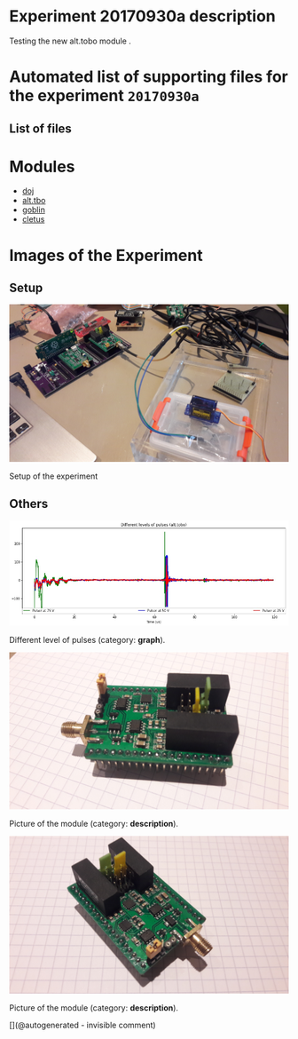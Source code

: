 # Experiment 20170930a description

Testing the new alt.tobo module .


# Automated list of supporting files for the __experiment `20170930a`__

## List of files




# Modules

* [doj](/doj/)
* [alt.tbo](/retired/alt.tbo/)
* [goblin](/goblin/)
* [cletus](/retired/cletus/)




# Images of the Experiment

## Setup

![](/retired/alt.tbo/test/images/20170930_171734.jpg)

Setup of the experiment

## Others

![](/retired/alt.tbo/test/pulser.jpg)

Different level of pulses (category: __graph__).

![](/retired/alt.tbo/test/images/20170930_175000.jpg)

Picture of the module (category: __description__).

![](/retired/alt.tbo/test/images/20170930_175010.jpg)

Picture of the module (category: __description__).










[](@autogenerated - invisible comment)